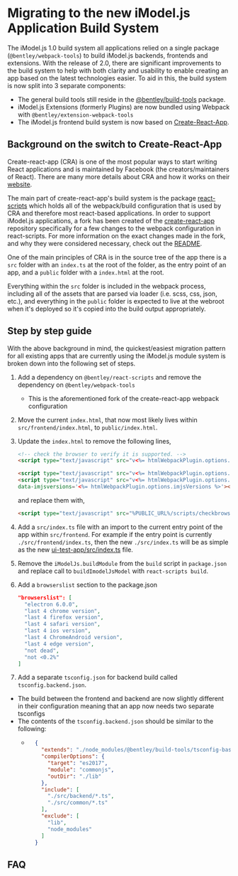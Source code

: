# Migrating to the new iModel.js Application Build System

The iModel.js 1.0 build system all applications relied on a single package (`@bentley/webpack-tools`) to build iModel.js backends, frontends and extensions. With the release of 2.0, there are significant improvements to the build system to help with both clarity and usability to enable creating an app based on the latest technologies easier. To aid in this, the build system is now split into 3 separate components:

- The general build tools still reside in the [@bentley/build-tools](https://www.npmjs.com/package/@bentley/build-tools) package.
- iModel.js Extensions (formerly Plugins) are now bundled using Webpack with `@bentley/extension-webpack-tools`
- The iModel.js frontend build system is now based on [Create-React-App](https://create-react-app.dev/).

## Background on the switch to Create-React-App

Create-react-app (CRA) is one of the most popular ways to start writing React applications and is maintained by Facebook (the creators/maintainers of React). There are many more details about CRA and how it works on their [website](https://create-react-app.dev/).

The main part of create-react-app's build system is the package [react-scripts](https://www.npmjs.com/package/react-scripts) which holds all of the webpack/build configuration that is used by CRA and therefore most react-based applications. In order to support iModel.js applications, a fork has been created of the [create-react-app](https://github.com/imodeljs/create-react-app) repository specifically for a few changes to the webpack configuration in react-scripts. For more information on the exact changes made in the fork, and why they were considered necessary, check out the [README](https://github.com/imodeljs/create-react-app/blob/master/README-imodeljs.md).

One of the main principles of CRA is in the source tree of the app there is a `src` folder with an `index.ts` at the root of the folder, as the entry point of an app, and a `public` folder with a `index.html` at the root.

Everything within the `src` folder is included in the webpack process, including all of the assets that are parsed via loader (i.e. scss, css, json, etc.), and everything in the `public` folder is expected to live at the webroot when it's deployed so it's copied into the build output appropriately.

## Step by step guide

With the above background in mind, the quickest/easiest migration pattern for all existing apps that are currently using the iModel.js module system is broken down into the following set of steps.

1. Add a dependency on `@bentley/react-scripts` and remove the dependency on `@bentley/webpack-tools`
    - This is the aforementioned fork of the create-react-app webpack configuration
1. Move the current `index.html`, that now most likely lives within `src/frontend/index.html`, to `public/index.html`.
1. Update the `index.html` to remove the following lines,

    ```html
    <!-- check the browser to verify it is supported. -->
    <script type="text/javascript" src="v<%= htmlWebpackPlugin.options.loaderVersion %>/checkbrowser.js"></script>

    <script type="text/javascript" src="v<%= htmlWebpackPlugin.options.runtimeVersion %>/runtime.js"></script>
    <script type="text/javascript" src="v<%= htmlWebpackPlugin.options.loaderVersion %>/IModelJsLoader.js"
    data-imjsversions='<%= htmlWebpackPlugin.options.imjsVersions %>'></script>
    ```

   and replace them with,

    ```html
    <script type="text/javascript" src="%PUBLIC_URL%/scripts/checkbrowser.js"></script>
    ```

1. Add a `src/index.ts` file with an import to the current entry point of the app within `src/frontend`. For example if the entry point is currently `./src/frontend/index.ts`, then the new `./src/index.ts` will be as simple as the new [ui-test-app/src/index.ts](https://dev.azure.com/bentleycs/iModelTechnologies/_git/imodeljs/pullrequest/74170?_a=files&path=%2Ftest-apps%2Fui-test-app%2Fsrc%2Findex.ts) file.
1. Remove the `iModelJs.buildModule` from the `build` script in `package.json` and replace call to `buildImodelJsModel` with `react-scripts build`.
1. Add a `browserslist` section to the package.json
    ```json
    "browserslist": [
      "electron 6.0.0",
      "last 4 chrome version",
      "last 4 firefox version",
      "last 4 safari version",
      "last 4 ios version",
      "last 4 ChromeAndroid version",
      "last 4 edge version",
      "not dead",
      "not <0.2%"
    ]
    ```
1. Add a separate `tsconfig.json` for backend build called `tsconfig.backend.json`.
  - The build between the frontend and backend are now slightly different in their configuration meaning that an app now needs two separate tsconfigs
  - The contents of the `tsconfig.backend.json` should be similar to the following:
    - ```json
        {
          "extends": "./node_modules/@bentley/build-tools/tsconfig-base.json",
          "compilerOptions": {
            "target": "es2017",
            "module": "commonjs",
            "outDir": "./lib"
          },
          "include": [
            "./src/backend/*.ts",
            "./src/common/*.ts"
          ],
          "exclude": [
            "lib",
            "node_modules"
          ]
        }
      ```

## FAQ
